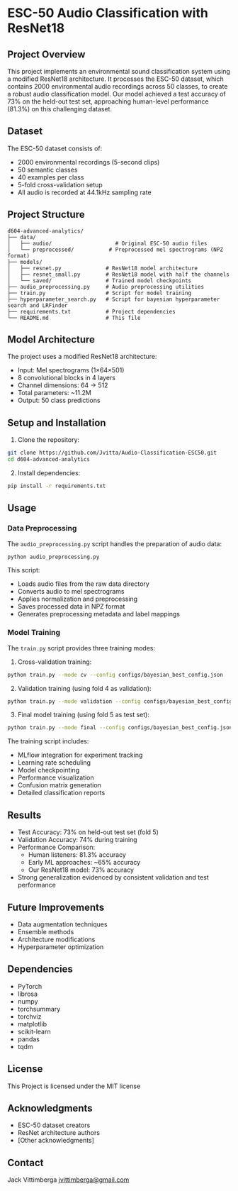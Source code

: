 # ESC-50 Audio Classification with ResNet18

## Project Overview
This project implements an environmental sound classification system using a modified ResNet18 architecture. It processes the ESC-50 dataset, which contains 2000 environmental audio recordings across 50 classes, to create a robust audio classification model. Our model achieved a test accuracy of 73% on the held-out test set, approaching human-level performance (81.3%) on this challenging dataset.

## Dataset
The ESC-50 dataset consists of:
- 2000 environmental recordings (5-second clips)
- 50 semantic classes
- 40 examples per class
- 5-fold cross-validation setup
- All audio is recorded at 44.1kHz sampling rate

## Project Structure
```
d604-advanced-analytics/
├── data/
│   ├── audio/                    # Original ESC-50 audio files
│   └── preprocessed/           # Preprocessed mel spectrograms (NPZ format)
├── models/
│   ├── resnet.py              # ResNet18 model architecture
│   ├── resnet_small.py        # ResNet18 model with half the channels
│   └── saved/                 # Trained model checkpoints
├── audio_preprocessing.py     # Audio preprocessing utilities
├── train.py                   # Script for model training
├── hyperparameter_search.py   # Script for bayesian hyperparameter search and LRFinder
├── requirements.txt           # Project dependencies
└── README.md                  # This file
```

## Model Architecture
The project uses a modified ResNet18 architecture:
- Input: Mel spectrograms (1×64×501)
- 8 convolutional blocks in 4 layers
- Channel dimensions: 64 → 512
- Total parameters: ~11.2M
- Output: 50 class predictions

## Setup and Installation

1. Clone the repository:
```bash
git clone https://github.com/Jvitta/Audio-Classification-ESC50.git
cd d604-advanced-analytics
```

2. Install dependencies:
```bash
pip install -r requirements.txt
```

## Usage

### Data Preprocessing
The `audio_preprocessing.py` script handles the preparation of audio data:
```bash
python audio_preprocessing.py
```
This script:
- Loads audio files from the raw data directory
- Converts audio to mel spectrograms
- Applies normalization and preprocessing
- Saves processed data in NPZ format
- Generates preprocessing metadata and label mappings

### Model Training
The `train.py` script provides three training modes:

1. Cross-validation training:
```bash
python train.py --mode cv --config configs/bayesian_best_config.json
```

2. Validation training (using fold 4 as validation):
```bash
python train.py --mode validation --config configs/bayesian_best_config.json
```

3. Final model training (using fold 5 as test set):
```bash
python train.py --mode final --config configs/bayesian_best_config.json
```

The training script includes:
- MLflow integration for experiment tracking
- Learning rate scheduling
- Model checkpointing
- Performance visualization
- Confusion matrix generation
- Detailed classification reports

## Results
- Test Accuracy: 73% on held-out test set (fold 5)
- Validation Accuracy: 74% during training
- Performance Comparison:
  - Human listeners: 81.3% accuracy
  - Early ML approaches: ~65% accuracy
  - Our ResNet18 model: 73% accuracy
- Strong generalization evidenced by consistent validation and test performance

## Future Improvements
- Data augmentation techniques
- Ensemble methods
- Architecture modifications
- Hyperparameter optimization

## Dependencies
- PyTorch
- librosa
- numpy
- torchsummary
- torchviz
- matplotlib
- scikit-learn
- pandas
- tqdm

## License
This Project is licensed under the MIT license

## Acknowledgments
- ESC-50 dataset creators
- ResNet architecture authors
- [Other acknowledgments]

## Contact
Jack Vittimberga [jvittimberga@gmail.com](mailto:jvittimberga@gmail.com)